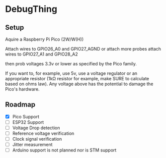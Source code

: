 # DebugThing

## Setup
Aquire a Raspberry Pi Pico (2W/W(H))

Attach wires to GPIO26_A0 and GPIO27_AGND or attach
more probes attach wires to GPIO27_A1 and GPIO28_A2

then prob voltages 3.3v or lower as specified by the Pico family.

If you want to, for example, use 5v, use a voltage regulator
or an appropriate resistor (1kΩ resistor for example, make SURE to calculate based on ohms law).
Any voltage above has the potential to damage the Pico's hardware.

## Roadmap
- [x] Pico Support
- [ ] ESP32 Support
- [ ] Voltage Drop detection
- [ ] Reference voltage verification
- [ ] Clock signal verification
- [ ] Jitter measurement
- [ ] Arduino support is not planned nor is STM support
